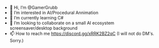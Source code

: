 - 👋 Hi, I’m @GamerGrubb
- 👀 I’m interested in AI/Procedural Annimation
- 🌱 I’m currently learning C#
- 💞️ I’m looking to collaborate on a small AI ecosystem screensaver/desktop background
- 📫 How to reach me https://discord.gg/xRRK2BZ2qC (I will not do DM's. Sorry.)

<!---
GamerGrubb/GamerGrubb is a ✨ special ✨ repository because its `README.md` (this file) appears on your GitHub profile.
You can click the Preview link to take a look at your changes.
--->
